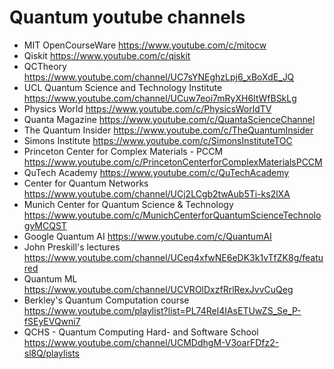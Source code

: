 # Quantum youtube channels

* MIT OpenCourseWare  https://www.youtube.com/c/mitocw
* Qiskit https://www.youtube.com/c/qiskit
* QCTheory https://www.youtube.com/channel/UC7sYNEghzLpj6_xBoXdE_JQ
* UCL Quantum Science and Technology Institute https://www.youtube.com/channel/UCuw7eoi7mRyXH6ItWfBSkLg
* Physics World https://www.youtube.com/c/PhysicsWorldTV
* Quanta Magazine https://www.youtube.com/c/QuantaScienceChannel
* The Quantum Insider https://www.youtube.com/c/TheQuantumInsider
* Simons Institute https://www.youtube.com/c/SimonsInstituteTOC
* Princeton Center for Complex Materials - PCCM https://www.youtube.com/c/PrincetonCenterforComplexMaterialsPCCM
* QuTech Academy https://www.youtube.com/c/QuTechAcademy
* Center for Quantum Networks https://www.youtube.com/channel/UCj2LCgb2twAub5Ti-ks2lXA
* Munich Center for Quantum Science & Technology https://www.youtube.com/c/MunichCenterforQuantumScienceTechnologyMCQST
* Google Quantum AI https://www.youtube.com/c/QuantumAI
* John Preskill's lectures https://www.youtube.com/channel/UCeq4xfwNE6eDK3k1vTfZK8g/featured
* Quantum ML https://www.youtube.com/channel/UCVROlDxzfRrlRexJvvCuQeg
* Berkley's Quantum Computation course https://www.youtube.com/playlist?list=PL74Rel4IAsETUwZS_Se_P-fSEyEVQwni7
* QCHS - Quantum Computing Hard- and Software School https://www.youtube.com/channel/UCMDdhgM-V3oarFDfz2-sl8Q/playlists


